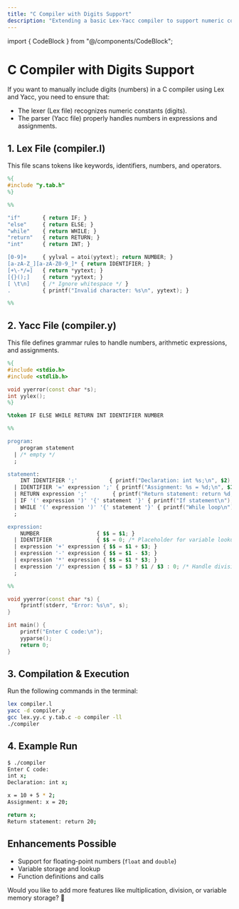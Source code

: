 ```yaml
---
title: "C Compiler with Digits Support"
description: "Extending a basic Lex-Yacc compiler to support numeric constants and arithmetic expressions."
---
```


import { CodeBlock } from "@/components/CodeBlock";

# C Compiler with Digits Support

If you want to manually include digits (numbers) in a C compiler using Lex and Yacc, you need to ensure that:

- The lexer (Lex file) recognizes numeric constants (digits).
- The parser (Yacc file) properly handles numbers in expressions and assignments.

## **1. Lex File (compiler.l)**
This file scans tokens like keywords, identifiers, numbers, and operators.

```lex
%{
#include "y.tab.h"
%}

%%

"if"       { return IF; }
"else"     { return ELSE; }
"while"    { return WHILE; }
"return"   { return RETURN; }
"int"      { return INT; }

[0-9]+     { yylval = atoi(yytext); return NUMBER; }
[a-zA-Z_][a-zA-Z0-9_]* { return IDENTIFIER; }
[+\-*/=]   { return *yytext; }
[{}();]    { return *yytext; }
[ \t\n]    { /* Ignore whitespace */ }
.          { printf("Invalid character: %s\n", yytext); }

%%
```

## **2. Yacc File (compiler.y)**
This file defines grammar rules to handle numbers, arithmetic expressions, and assignments.

```yacc
%{
#include <stdio.h>
#include <stdlib.h>

void yyerror(const char *s);
int yylex();
%}

%token IF ELSE WHILE RETURN INT IDENTIFIER NUMBER

%%

program:
    program statement
  | /* empty */
  ;

statement:
    INT IDENTIFIER ';'          { printf("Declaration: int %s;\n", $2); }
  | IDENTIFIER '=' expression ';' { printf("Assignment: %s = %d;\n", $1, $3); }
  | RETURN expression ';'        { printf("Return statement: return %d;\n", $2); }
  | IF '(' expression ')' '{' statement '}' { printf("If statement\n"); }
  | WHILE '(' expression ')' '{' statement '}' { printf("While loop\n"); }
  ;

expression:
    NUMBER                  { $$ = $1; }
  | IDENTIFIER              { $$ = 0; /* Placeholder for variable lookup */ }
  | expression '+' expression { $$ = $1 + $3; }
  | expression '-' expression { $$ = $1 - $3; }
  | expression '*' expression { $$ = $1 * $3; }
  | expression '/' expression { $$ = $3 ? $1 / $3 : 0; /* Handle division by zero */ }
  ;

%%

void yyerror(const char *s) {
    fprintf(stderr, "Error: %s\n", s);
}

int main() {
    printf("Enter C code:\n");
    yyparse();
    return 0;
}
```

## **3. Compilation & Execution**
Run the following commands in the terminal:

```sh
lex compiler.l
yacc -d compiler.y
gcc lex.yy.c y.tab.c -o compiler -ll
./compiler
```

## **4. Example Run**

```sh
$ ./compiler
Enter C code:
int x;
Declaration: int x;

x = 10 + 5 * 2;
Assignment: x = 20;

return x;
Return statement: return 20;
```

## **Enhancements Possible**
- Support for floating-point numbers (`float` and `double`)
- Variable storage and lookup
- Function definitions and calls

Would you like to add more features like multiplication, division, or variable memory storage? 🚀
